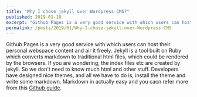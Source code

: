 ```yaml
---
title: "Why I chose jekyll over Wordpress CMS?"
published: 2019-01-10
excerpt: "Github Pages is a very good service with which users can host their personal webspace content and air it freely."
permalink: /posts/2019/01/Why-I-chose-jekyll-over-Wordpress-CMS
---
```

Github Pages is a very good service with which users can host their personal webspace content and air it freely. Jekyll is a tool built on Ruby which converts markdown to traditional html files, which could be rendered by the browsers. If you are wondering, the index files etc are created by jekyll. So we don't need to know much html and other stuff. Developers have designed nice themes, and all we have to do is, install the theme and write some markdown. Markdown in actually easy and you cacn refer more from this [Github guide](https://guides.github.com/features/mastering-markdown/).
